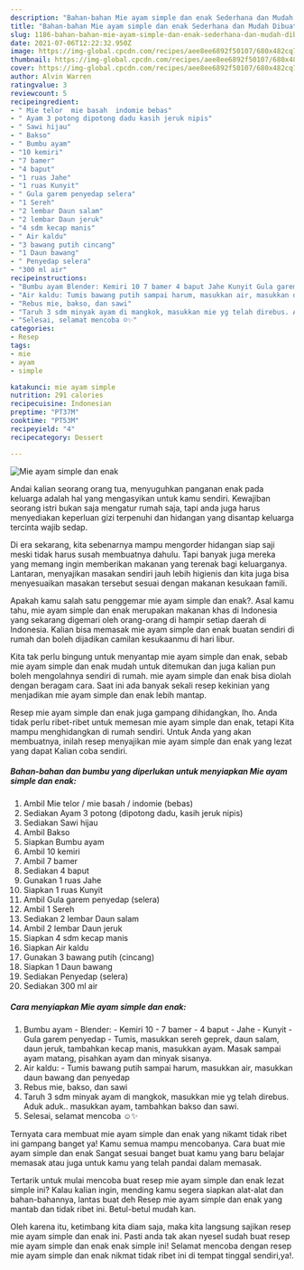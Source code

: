 ```yaml
---
description: "Bahan-bahan Mie ayam simple dan enak Sederhana dan Mudah Dibuat"
title: "Bahan-bahan Mie ayam simple dan enak Sederhana dan Mudah Dibuat"
slug: 1186-bahan-bahan-mie-ayam-simple-dan-enak-sederhana-dan-mudah-dibuat
date: 2021-07-06T12:22:32.950Z
image: https://img-global.cpcdn.com/recipes/aee8ee6892f50107/680x482cq70/mie-ayam-simple-dan-enak-foto-resep-utama.jpg
thumbnail: https://img-global.cpcdn.com/recipes/aee8ee6892f50107/680x482cq70/mie-ayam-simple-dan-enak-foto-resep-utama.jpg
cover: https://img-global.cpcdn.com/recipes/aee8ee6892f50107/680x482cq70/mie-ayam-simple-dan-enak-foto-resep-utama.jpg
author: Alvin Warren
ratingvalue: 3
reviewcount: 5
recipeingredient:
- " Mie telor  mie basah  indomie bebas"
- " Ayam 3 potong dipotong dadu kasih jeruk nipis"
- " Sawi hijau"
- " Bakso"
- " Bumbu ayam"
- "10 kemiri"
- "7 bamer"
- "4 baput"
- "1 ruas Jahe"
- "1 ruas Kunyit"
- " Gula garem penyedap selera"
- "1 Sereh"
- "2 lembar Daun salam"
- "2 lembar Daun jeruk"
- "4 sdm kecap manis"
- " Air kaldu"
- "3 bawang putih cincang"
- "1 Daun bawang"
- " Penyedap selera"
- "300 ml air"
recipeinstructions:
- "Bumbu ayam Blender: Kemiri 10 7 bamer 4 baput Jahe Kunyit Gula garem penyedap Tumis, masukkan sereh geprek, daun salam, daun jeruk, tambahkan kecap manis, masukkan ayam. Masak sampai ayam matang, pisahkan ayam dan minyak sisanya."
- "Air kaldu: Tumis bawang putih sampai harum, masukkan air, masukkan daun bawang dan penyedap"
- "Rebus mie, bakso, dan sawi"
- "Taruh 3 sdm minyak ayam di mangkok, masukkan mie yg telah direbus. Aduk aduk.. masukkan ayam, tambahkan bakso dan sawi."
- "Selesai, selamat mencoba ☺️✨"
categories:
- Resep
tags:
- mie
- ayam
- simple

katakunci: mie ayam simple 
nutrition: 291 calories
recipecuisine: Indonesian
preptime: "PT37M"
cooktime: "PT53M"
recipeyield: "4"
recipecategory: Dessert

---
```



![Mie ayam simple dan enak](https://img-global.cpcdn.com/recipes/aee8ee6892f50107/680x482cq70/mie-ayam-simple-dan-enak-foto-resep-utama.jpg)

Andai kalian seorang orang tua, menyuguhkan panganan enak pada keluarga adalah hal yang mengasyikan untuk kamu sendiri. Kewajiban seorang istri bukan saja mengatur rumah saja, tapi anda juga harus menyediakan keperluan gizi terpenuhi dan hidangan yang disantap keluarga tercinta wajib sedap.

Di era  sekarang, kita sebenarnya mampu mengorder hidangan siap saji meski tidak harus susah membuatnya dahulu. Tapi banyak juga mereka yang memang ingin memberikan makanan yang terenak bagi keluarganya. Lantaran, menyajikan masakan sendiri jauh lebih higienis dan kita juga bisa menyesuaikan masakan tersebut sesuai dengan makanan kesukaan famili. 



Apakah kamu salah satu penggemar mie ayam simple dan enak?. Asal kamu tahu, mie ayam simple dan enak merupakan makanan khas di Indonesia yang sekarang digemari oleh orang-orang di hampir setiap daerah di Indonesia. Kalian bisa memasak mie ayam simple dan enak buatan sendiri di rumah dan boleh dijadikan camilan kesukaanmu di hari libur.

Kita tak perlu bingung untuk menyantap mie ayam simple dan enak, sebab mie ayam simple dan enak mudah untuk ditemukan dan juga kalian pun boleh mengolahnya sendiri di rumah. mie ayam simple dan enak bisa diolah dengan beragam cara. Saat ini ada banyak sekali resep kekinian yang menjadikan mie ayam simple dan enak lebih mantap.

Resep mie ayam simple dan enak juga gampang dihidangkan, lho. Anda tidak perlu ribet-ribet untuk memesan mie ayam simple dan enak, tetapi Kita mampu menghidangkan di rumah sendiri. Untuk Anda yang akan membuatnya, inilah resep menyajikan mie ayam simple dan enak yang lezat yang dapat Kalian coba sendiri.

<!--inarticleads1-->

##### Bahan-bahan dan bumbu yang diperlukan untuk menyiapkan Mie ayam simple dan enak:

1. Ambil  Mie telor / mie basah / indomie (bebas)
1. Sediakan  Ayam 3 potong (dipotong dadu, kasih jeruk nipis)
1. Sediakan  Sawi hijau
1. Ambil  Bakso
1. Siapkan  Bumbu ayam
1. Ambil 10 kemiri
1. Ambil 7 bamer
1. Sediakan 4 baput
1. Gunakan 1 ruas Jahe
1. Siapkan 1 ruas Kunyit
1. Ambil  Gula garem penyedap (selera)
1. Ambil 1 Sereh
1. Sediakan 2 lembar Daun salam
1. Ambil 2 lembar Daun jeruk
1. Siapkan 4 sdm kecap manis
1. Siapkan  Air kaldu
1. Gunakan 3 bawang putih (cincang)
1. Siapkan 1 Daun bawang
1. Sediakan  Penyedap (selera)
1. Sediakan 300 ml air




<!--inarticleads2-->

##### Cara menyiapkan Mie ayam simple dan enak:

1. Bumbu ayam - Blender: - Kemiri 10 - 7 bamer - 4 baput - Jahe - Kunyit - Gula garem penyedap - Tumis, masukkan sereh geprek, daun salam, daun jeruk, tambahkan kecap manis, masukkan ayam. Masak sampai ayam matang, pisahkan ayam dan minyak sisanya.
1. Air kaldu: - Tumis bawang putih sampai harum, masukkan air, masukkan daun bawang dan penyedap
1. Rebus mie, bakso, dan sawi
1. Taruh 3 sdm minyak ayam di mangkok, masukkan mie yg telah direbus. Aduk aduk.. masukkan ayam, tambahkan bakso dan sawi.
1. Selesai, selamat mencoba ☺️✨




Ternyata cara membuat mie ayam simple dan enak yang nikamt tidak ribet ini gampang banget ya! Kamu semua mampu mencobanya. Cara buat mie ayam simple dan enak Sangat sesuai banget buat kamu yang baru belajar memasak atau juga untuk kamu yang telah pandai dalam memasak.

Tertarik untuk mulai mencoba buat resep mie ayam simple dan enak lezat simple ini? Kalau kalian ingin, mending kamu segera siapkan alat-alat dan bahan-bahannya, lantas buat deh Resep mie ayam simple dan enak yang mantab dan tidak ribet ini. Betul-betul mudah kan. 

Oleh karena itu, ketimbang kita diam saja, maka kita langsung sajikan resep mie ayam simple dan enak ini. Pasti anda tak akan nyesel sudah buat resep mie ayam simple dan enak enak simple ini! Selamat mencoba dengan resep mie ayam simple dan enak nikmat tidak ribet ini di tempat tinggal sendiri,ya!.

